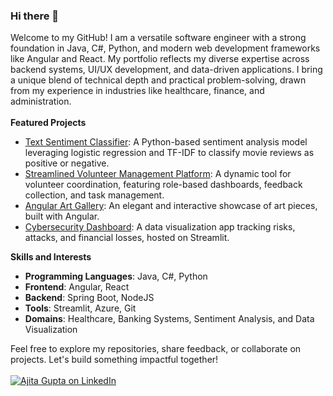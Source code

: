 ### Hi there 👋

Welcome to my GitHub! I am a versatile software engineer with a strong foundation in Java, C#, Python, and modern web development frameworks like Angular and React. My portfolio reflects my diverse expertise across backend systems, UI/UX development, and data-driven applications. I bring a unique blend of technical depth and practical problem-solving, drawn from my experience in industries like healthcare, finance, and administration.
<br><br>
**Featured Projects**
<br>

- [Text Sentiment Classifier](https://github.com/ajitagupta/textsentimentclassifier): A Python-based sentiment analysis model leveraging logistic regression and TF-IDF to classify movie reviews as positive or negative.
- [Streamlined Volunteer Management Platform](https://github.com/ajitagupta/react-volunteer-management-system): A dynamic tool for volunteer coordination, featuring role-based dashboards, feedback collection, and task management.
- [Angular Art Gallery](https://github.com/ajitagupta/angular-art-gallery): An elegant and interactive showcase of art pieces, built with Angular.
- [Cybersecurity Dashboard](https://github.com/ajitagupta/streamlit-cybersecurity-dashboard): A data visualization app tracking risks, attacks, and financial losses, hosted on Streamlit.

**Skills and Interests**
<br>
- **Programming Languages**: Java, C#, Python
- **Frontend**: Angular, React
- **Backend**: Spring Boot, NodeJS
- **Tools**: Streamlit, Azure, Git
- **Domains**: Healthcare, Banking Systems, Sentiment Analysis, and Data Visualization

Feel free to explore my repositories, share feedback, or collaborate on projects. Let's build something impactful together!
<br><br>
[![Ajita Gupta on LinkedIn](https://img.shields.io/badge/LinkedIn-0077B5?style=for-the-badge&logo=linkedin&logoColor=white)](https://www.linkedin.com/in/ajita-gupta-430900109/)

<!--
**ajitagupta/ajitagupta** is a ✨ _special_ ✨ repository because its `README.md` (this file) appears on your GitHub profile.


More ideas up and about me:

- 🔭 I last wrote a [streamlit dashboard](https://github.com/ajitagupta/streamlit-cybersecurity-dashboard)
- 🌱 I’m currently learning azure, c#, .net
- 👯 I’m looking to collaborate on anything
- 🤔 I’m looking for help with the UI/UX design
- 💬 Ask me about Java, python, full-stack, computer science, linux
- 📫 How to reach me: LinkedIn
- 😄 Pronouns: she
- ⚡ Fun fact: I love to play
-->
